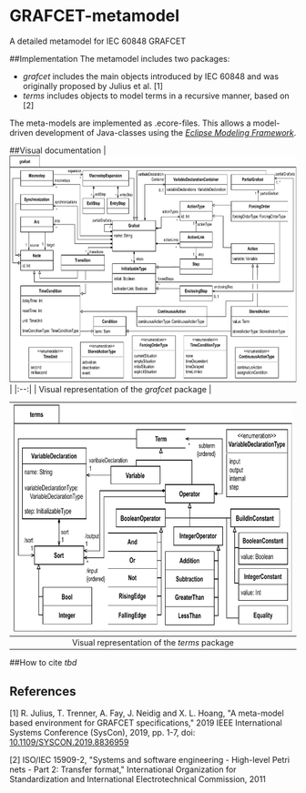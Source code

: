 # GRAFCET-metamodel
A detailed metamodel for IEC 60848 GRAFCET

##Implementation
The metamodel includes two packages:
* *grafcet* includes the main objects introduced by IEC 60848 and was originally proposed by Julius et al. [1]
* *terms* includes objects to model terms in a recursive manner, based on [2]

The meta-models are implemented as .ecore-files. This allows a model-driven development of Java-classes using the [*Eclipse Modeling Framework*](https://www.eclipse.org/modeling/emf/ "*Eclipse Modeling Framework*").

##Visual documentation
| <img src="./docs/images/Metamodel_GRAFCET.pdf" height="400" />| 
|:--:|
| Visual representation of the *grafcet* package |

| <img src="./docs/images/Metamodel_Terms.pdf" height="400" />| 
|:--:|
| Visual representation of the *terms* package |



##How to cite
*tbd*

## References
[1] R. Julius, T. Trenner, A. Fay, J. Neidig and X. L. Hoang, "A meta-model based environment for GRAFCET specifications," 2019 IEEE International Systems Conference (SysCon), 2019, pp. 1-7, doi: [10.1109/SYSCON.2019.8836959](https://doi.org/10.1109/SYSCON.2019.8836959)

[2] ISO/IEC 15909-2, "Systems and software engineering - High-level Petri nets - Part
2: Transfer format," International Organization for Standardization and
International Electrotechnical Commission, 2011